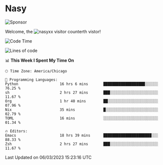 # Nasy

<!--
<p align="center">
<img height="200" src="https://github-readme-stats.vercel.app/api?username=nasyxx&count_private=true&show_icons=true&theme=dracula&include_all_commits=true"/>
<img height="200" src="https://github-readme-stats.vercel.app/api/top-langs/?username=nasyxx&theme=dracula&hide=html,jupyter+notebook&count_private=true&show_icons=true"/>
</p>

  
----------------
-->

![Sponsor](https://img.shields.io/static/v1.svg?label=Sponsor&message=%E2%9D%A4&logo=GitHub&style=flat&color=pink)
 
Welcome, the ![nasyxx visitor counter](https://count.getloli.com/get/@nasyxx?theme=rule34)th vistor!
 
<!--START_SECTION:waka-->
![Code Time](http://img.shields.io/badge/Code%20Time-3%2C212%20hrs%2026%20mins-blue)

![Lines of code](https://img.shields.io/badge/From%20Hello%20World%20I%27ve%20Written-6.0%20million%20lines%20of%20code-blue)

📊 **This Week I Spent My Time On** 

```text
🕑︎ Time Zone: America/Chicago

💬 Programming Languages: 
Python                   16 hrs 6 mins       ███████████████████░░░░░░   76.25 % 
sh                       2 hrs 27 mins       ███░░░░░░░░░░░░░░░░░░░░░░   11.67 % 
Org                      1 hr 40 mins        ██░░░░░░░░░░░░░░░░░░░░░░░   07.96 % 
Nix                      35 mins             █░░░░░░░░░░░░░░░░░░░░░░░░   02.79 % 
TOML                     16 mins             ░░░░░░░░░░░░░░░░░░░░░░░░░   01.34 % 

🔥 Editors: 
Emacs                    18 hrs 39 mins      ██████████████████████░░░   88.33 % 
Zsh                      2 hrs 27 mins       ███░░░░░░░░░░░░░░░░░░░░░░   11.67 % 
```


 Last Updated on 06/03/2023 15:23:16 UTC
<!--END_SECTION:waka-->

<!-- ![visitors](https://visitor-badge.laobi.icu/badge?page_id=nasyxx.nasyxx) -->
